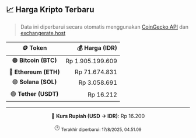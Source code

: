 

<!-- HARGA_KRIPTO -->
## 📈 Harga Kripto Terbaru

> Data ini diperbarui secara otomatis menggunakan [CoinGecko API](https://www.coingecko.com/) dan [exchangerate.host](https://exchangerate.host/)

<div align="center">

| 🪙 Token | 💰 Harga (IDR) |
|:------:|---------------:|
| 🟠 **Bitcoin (BTC)**   | Rp 1.905.199.609 |
| 🔵 **Ethereum (ETH)**  | Rp 71.674.831 |
| 🟣 **Solana (SOL)**    | Rp 3.058.691 |
| 🟢 **Tether (USDT)**   | Rp 16.212 |

---

💱 **Kurs Rupiah (USD → IDR)**: Rp 16.200

🕒 <sub>Terakhir diperbarui: 17/8/2025, 04.51.09</sub>

</div>
<!-- /HARGA_KRIPTO -->